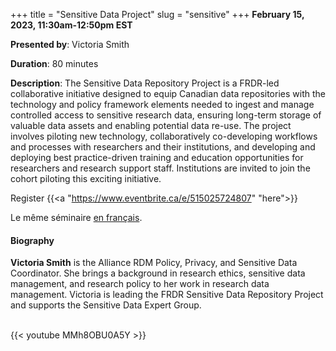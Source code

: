 +++
title = "Sensitive Data Project"
slug = "sensitive"
+++
**February 15, 2023, 11:30am-12:50pm EST**

**Presented by**: Victoria Smith

**Duration**: 80 minutes

**Description**: The Sensitive Data Repository Project is a FRDR-led collaborative initiative designed to
equip Canadian data repositories with the technology and policy framework elements needed to ingest and manage
controlled access to sensitive research data, ensuring long-term storage of valuable data assets and enabling
potential data re-use. The project involves piloting new technology, collaboratively co-developing workflows
and processes with researchers and their institutions, and developing and deploying best practice-driven
training and education opportunities for researchers and research support staff. Institutions are invited to
join the cohort piloting this exciting initiative.

Register {{<a "https://www.eventbrite.ca/e/515025724807" "here">}}

Le même séminaire [en français](/sensitivefr).

#### Biography

**Victoria Smith** is the Alliance RDM Policy, Privacy, and Sensitive Data Coordinator. She brings a
background in research ethics, sensitive data management, and research policy to her work in research data
management. Victoria is leading the FRDR Sensitive Data Repository Project and supports the Sensitive Data
Expert Group.

<br>
{{< youtube MMh8OBU0A5Y >}}
